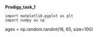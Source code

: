 **Prodigy_task_1**

```Import_library
import matplotlib.pyplot as plt
import numpy as np

```
ages = np.random.randint(18, 65, size=100)
